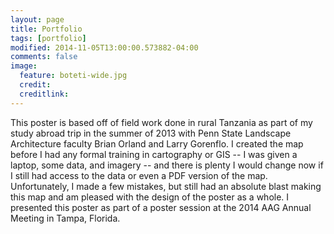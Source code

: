 ```yaml
---
layout: page
title: Portfolio
tags: [portfolio]
modified: 2014-11-05T13:00:00.573882-04:00
comments: false
image:
  feature: boteti-wide.jpg
  credit: 
  creditlink: 
---
```


This poster is based off of field work done in rural Tanzania as part of my study abroad trip in the summer of 2013 with Penn State Landscape Architecture faculty Brian Orland and Larry Gorenflo. I created the map before I had any formal training in cartography or GIS -- I was given a laptop, some data, and imagery -- and there is plenty I would change now if I still had access to the data or even a PDF version of the map. Unfortunately, I made a few mistakes, but still had an absolute blast making this map and am pleased with the design of the poster as a whole. I presented this poster as part of a poster session at the 2014 AAG Annual Meeting in Tampa, Florida.